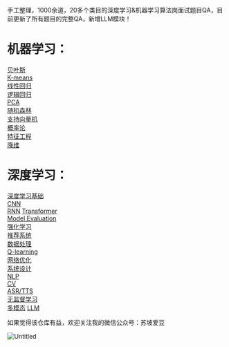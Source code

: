 手工整理，1000余道，20多个类目的深度学习&机器学习算法岗面试题目QA，目前更新了所有题目的完整QA，新增LLM模块！


# 机器学习：
[贝叶斯](机器学习/Bayes.md)  
[K-means](机器学习/K-means.md)   
[线性回归](机器学习/LinearRegression.md)  
[逻辑回归](机器学习/Logsticregression.md)  
[PCA](机器学习/PCA.md)  
[随机森林](机器学习/RandomForest.md)  
[支持向量机](机器学习/SVM.md)  
[概率论](机器学习/概率论.md)  
[特征工程](机器学习/特征工程.md)  
[降维](机器学习/降维.md)  


# 深度学习：
[深度学习基础](深度学习/DLFunda.md)  
[CNN](深度学习/CNN2.md)  
[RNN](https://github.com/zixian2021/AI-interview-cards/blob/d3741888dab75c6c485c29891f0f8e24cd8ce42d/%E6%B7%B1%E5%BA%A6%E5%AD%A6%E4%B9%A0/RNN%20ba2dd072fd1a45eab8be29543b3c4178.md)
[Transformer]()  
[Model Evaluation](深度学习/ModelEvaluation.md)  
[强化学习](深度学习/强化学习.md)  
[推荐系统](深度学习/推荐系统.md)  
[数据处理](深度学习/dataprocessing.md)  
[Q-learning](深度学习/Q-learning.md)  
[网络优化](深度学习/Optimisation.md)  
[系统设计](https://github.com/zixian2021/AI-interview-cards/blob/5cf9b6998581a3011af63a10400573bf4408d86e/%E6%B7%B1%E5%BA%A6%E5%AD%A6%E4%B9%A0/92520e6f-e4d4-4e60-8c02-d313e67a2745_Export-23d270a2-879a-48ae-9831-96d6520a0c94/SYSTEM%20DESIGN%20ccbdece3b9ea44fe9c3e81910abde264.md)  
[NLP](深度学习/NLP.md)  
[CV](深度学习/CV.md)  
[ASR/TTS](https://github.com/zixian2021/AI-interview-cards/blob/5cf9b6998581a3011af63a10400573bf4408d86e/%E6%B7%B1%E5%BA%A6%E5%AD%A6%E4%B9%A0/63e02df0-f39a-4d23-8a3d-85ec16ece257_Export-2901e449-79c7-440f-bc91-d5f64305b970/ASR%20TTS%E7%9B%B8%E5%85%B3%E9%9D%A2%E8%AF%95%E9%A2%98%208e9ba123ed6b41c18e69ed787f493d73.md)  
[无监督学习](https://github.com/zixian2021/AI-interview-cards/blob/5cf9b6998581a3011af63a10400573bf4408d86e/%E6%B7%B1%E5%BA%A6%E5%AD%A6%E4%B9%A0/1cff4648-0cf6-446b-b41d-9d4d45a96c3d_Export-7cbe056a-8477-49e2-af07-0fff51fe9f16/Unsupervised%20learning%20e6a4cf79c84b4dc5befdce45732063c3.md)  
[多模态](深度学习/多模态.md) 
[LLM](https://github.com/zixian2021/AI-interview-cards/blob/5cf9b6998581a3011af63a10400573bf4408d86e/%E6%B7%B1%E5%BA%A6%E5%AD%A6%E4%B9%A0/5256afdf-52a5-410c-845b-4b5099dd62b0_Export-1af4d6a4-cfa7-4927-b586-31566d94baa9/LLM%204968d10b44c64639b1cecca08de3e8a5.md)


如果觉得该仓库有益，欢迎关注我的微信公众号：苏坡爱豆

![Untitled](readme%20md%2059479e695dc044bd8bf6ce7f3942924b/Untitled.png)
